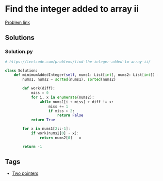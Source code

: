 # Find the integer added to array ii

[Problem link](https://leetcode.com/problems/find-the-integer-added-to-array-ii/)

## Solutions


### Solution.py
```py
# https://leetcode.com/problems/find-the-integer-added-to-array-ii/

class Solution:
    def minimumAddedInteger(self, nums1: List[int], nums2: List[int]) -> int:
        nums1, nums2 = sorted(nums1), sorted(nums2)

        def work(diff):
            miss = 0
            for i, x in enumerate(nums2):
                while nums1[i + miss] + diff != x:
                    miss += 1
                    if miss > 2:
                        return False
            return True

        for x in nums1[2::-1]:
            if work(nums2[0] - x):
                return nums2[0] - x

        return -1
```
## Tags

* [Two pointers](/README.md#Two_pointers)
